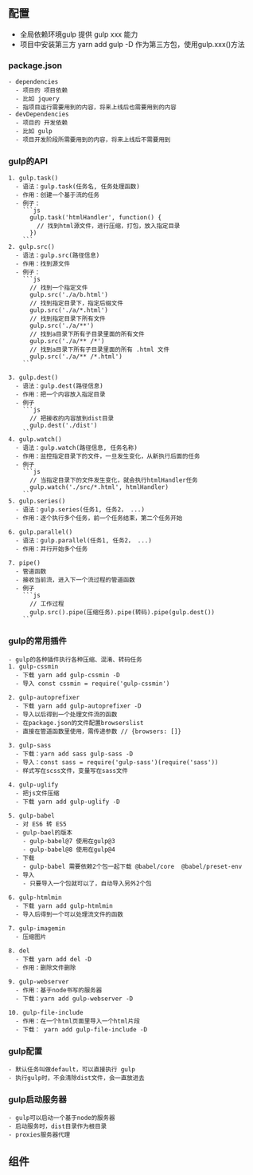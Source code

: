 ## 配置
  - 全局依赖环境gulp
    提供 gulp xxx 能力
  - 项目中安装第三方 yarn add gulp -D
    作为第三方包，使用gulp.xxx()方法

  ### package.json
    - dependencies
      - 项目的 项目依赖
      - 比如 jquery
      - 指项目运行需要用到的内容，将来上线后也需要用到的内容
    - devDependencies
      - 项目的 开发依赖
      - 比如 gulp
      - 项目开发阶段所需要用到的内容，将来上线后不需要用到
  
  ### gulp的API
    1. gulp.task()
      - 语法：gulp.task(任务名, 任务处理函数)
      - 作用：创建一个基于流的任务
      - 例子：
        ```js
          gulp.task('htmlHandler', function() {
            // 找到html源文件，进行压缩，打包，放入指定目录
          })
        ```
    2. gulp.src()
      - 语法：gulp.src(路径信息)
      - 作用：找到源文件
      - 例子：
        ```js
          // 找到一个指定文件
          gulp.src('./a/b.html')
          // 找到指定目录下，指定后缀文件
          gulp.src('./a/*.html')
          // 找到指定目录下所有文件
          gulp.src('./a/**')
          // 找到a目录下所有子目录里面的所有文件
          gulp.src('./a/** /*')
          // 找到a目录下所有子目录里面的所有 .html 文件
          gulp.src('./a/** /*.html')
        ```
    
    3. gulp.dest()
      - 语法：gulp.dest(路径信息)
      - 作用：把一个内容放入指定目录
      - 例子
        ```js
          // 把接收的内容放到dist目录
          gulp.dest('./dist')
        ```
    4. gulp.watch()
      - 语法：gulp.watch(路径信息, 任务名称)
      - 作用：监控指定目录下的文件，一旦发生变化，从新执行后面的任务
      - 例子
        ```js
          // 当指定目录下的文件发生变化，就会执行htmlHandler任务
          gulp.watch('./src/*.html', htmlHandler)
        ```
    5. gulp.series()
      - 语法：gulp.series(任务1, 任务2， ...)
      - 作用：逐个执行多个任务，前一个任务结束，第二个任务开始

    6. gulp.parallel()
      - 语法：gulp.parallel(任务1, 任务2， ...)
      - 作用：并行开始多个任务

    7. pipe()
      - 管道函数
      - 接收当前流，进入下一个流过程的管道函数
      - 例子
        ```js
          // 工作过程
          gulp.src().pipe(压缩任务).pipe(转码).pipe(gulp.dest())
        ```
  ### gulp的常用插件
    - gulp的各种插件执行各种压缩、混淆、转码任务
    1. gulp-cssmin
      - 下载 yarn add gulp-cssmin -D
      - 导入 const cssmin = require('gulp-cssmin')
    
    2. gulp-autoprefixer
      - 下载 yarn add gulp-autoprefixer -D
      - 导入以后得到一个处理文件流的函数
      - 在package.json的文件配置browserslist
      - 直接在管道函数里使用，需传递参数 // {browsers: []}

    3. gulp-sass
      - 下载：yarn add sass gulp-sass -D
      - 导入：const sass = require('gulp-sass')(require('sass'))
      - 样式写在scss文件，变量写在sass文件
    
    4. gulp-uglify
      - 把js文件压缩
      - 下载 yarn add gulp-uglify -D
    
    5. gulp-babel
      - 对 ES6 转 ES5
      - gulp-bael的版本
        - gulp-babel@7 使用在gulp@3
        - gulp-babel@8 使用在gulp@4
      - 下载
        - gulp-babel 需要依赖2个包一起下载 @babel/core  @babel/preset-env
      - 导入
        - 只要导入一个包就可以了，自动导入另外2个包

    6. gulp-htmlmin
      - 下载 yarn add gulp-htmlmin
      - 导入后得到一个可以处理流文件的函数

    7. gulp-imagemin
      - 压缩图片
    
    8. del
      - 下载 yarn add del -D
      - 作用：删除文件删除
    
    9. gulp-webserver
      - 作用：基于node书写的服务器
      - 下载：yarn add gulp-webserver -D

    10. gulp-file-include
      - 作用：在一个html页面里导入一个html片段
      - 下载： yarn add gulp-file-include -D

  ### gulp配置
    - 默认任务叫做default，可以直接执行 gulp
    - 执行gulp时，不会清除dist文件，会一直放进去

  ### gulp启动服务器
    - gulp可以启动一个基于node的服务器
    - 启动服务时，dist目录作为根目录
    - proxies服务器代理

## 组件